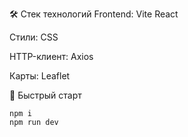 🛠️ Стек технологий
Frontend: Vite React

Стили: CSS

HTTP-клиент: Axios

Карты: Leaflet

🏃 Быстрый старт

```
npm i
npm run dev
```